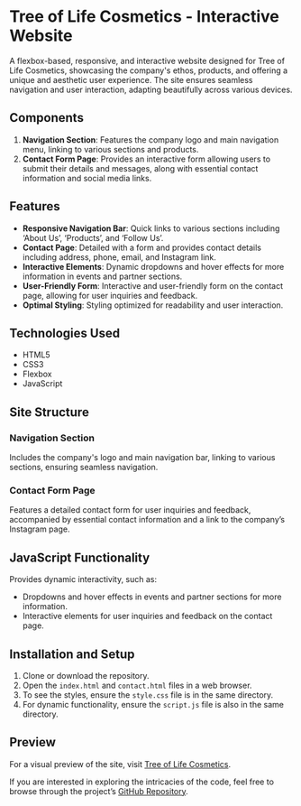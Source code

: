 # Tree of Life Cosmetics - Interactive Website

A flexbox-based, responsive, and interactive website designed for Tree of Life Cosmetics, showcasing the company's ethos, products, and offering a unique and aesthetic user experience. The site ensures seamless navigation and user interaction, adapting beautifully across various devices.

## Components

1. **Navigation Section**: Features the company logo and main navigation menu, linking to various sections and products.
2. **Contact Form Page**: Provides an interactive form allowing users to submit their details and messages, along with essential contact information and social media links.

## Features

- **Responsive Navigation Bar**: Quick links to various sections including ‘About Us’, ‘Products’, and ‘Follow Us’.
- **Contact Page**: Detailed with a form and provides contact details including address, phone, email, and Instagram link.
- **Interactive Elements**: Dynamic dropdowns and hover effects for more information in events and partner sections.
- **User-Friendly Form**: Interactive and user-friendly form on the contact page, allowing for user inquiries and feedback.
- **Optimal Styling**: Styling optimized for readability and user interaction.

## Technologies Used

- HTML5
- CSS3
- Flexbox
- JavaScript

## Site Structure

### Navigation Section
Includes the company's logo and main navigation bar, linking to various sections, ensuring seamless navigation.

### Contact Form Page
Features a detailed contact form for user inquiries and feedback, accompanied by essential contact information and a link to the company’s Instagram page.

## JavaScript Functionality
Provides dynamic interactivity, such as:
- Dropdowns and hover effects in events and partner sections for more information.
- Interactive elements for user inquiries and feedback on the contact page.

## Installation and Setup

1. Clone or download the repository.
2. Open the `index.html` and `contact.html` files in a web browser.
3. To see the styles, ensure the `style.css` file is in the same directory.
4. For dynamic functionality, ensure the `script.js` file is also in the same directory.

## Preview

For a visual preview of the site, visit [Tree of Life Cosmetics](<insert link to your live site if available>).

If you are interested in exploring the intricacies of the code, feel free to browse through the project’s [GitHub Repository](<insert link to your repository>).

